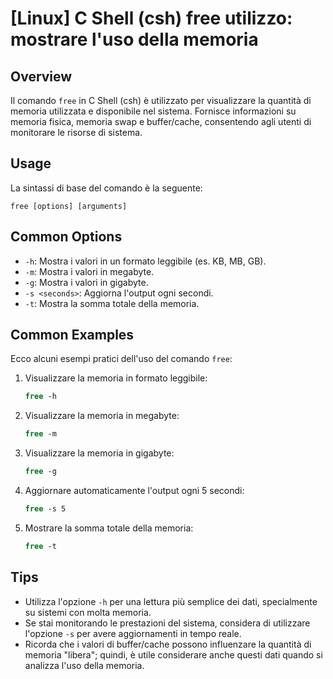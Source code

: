 # [Linux] C Shell (csh) free utilizzo: mostrare l'uso della memoria

## Overview
Il comando `free` in C Shell (csh) è utilizzato per visualizzare la quantità di memoria utilizzata e disponibile nel sistema. Fornisce informazioni su memoria fisica, memoria swap e buffer/cache, consentendo agli utenti di monitorare le risorse di sistema.

## Usage
La sintassi di base del comando è la seguente:
```
free [options] [arguments]
```

## Common Options
- `-h`: Mostra i valori in un formato leggibile (es. KB, MB, GB).
- `-m`: Mostra i valori in megabyte.
- `-g`: Mostra i valori in gigabyte.
- `-s <seconds>`: Aggiorna l'output ogni <seconds> secondi.
- `-t`: Mostra la somma totale della memoria.

## Common Examples
Ecco alcuni esempi pratici dell'uso del comando `free`:

1. Visualizzare la memoria in formato leggibile:
   ```csh
   free -h
   ```

2. Visualizzare la memoria in megabyte:
   ```csh
   free -m
   ```

3. Visualizzare la memoria in gigabyte:
   ```csh
   free -g
   ```

4. Aggiornare automaticamente l'output ogni 5 secondi:
   ```csh
   free -s 5
   ```

5. Mostrare la somma totale della memoria:
   ```csh
   free -t
   ```

## Tips
- Utilizza l'opzione `-h` per una lettura più semplice dei dati, specialmente su sistemi con molta memoria.
- Se stai monitorando le prestazioni del sistema, considera di utilizzare l'opzione `-s` per avere aggiornamenti in tempo reale.
- Ricorda che i valori di buffer/cache possono influenzare la quantità di memoria "libera"; quindi, è utile considerare anche questi dati quando si analizza l'uso della memoria.